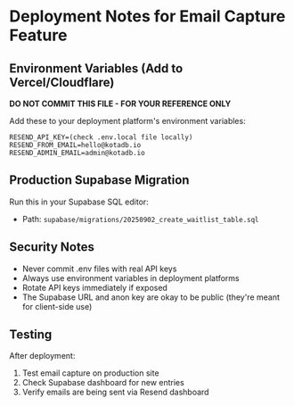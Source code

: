 # Deployment Notes for Email Capture Feature

## Environment Variables (Add to Vercel/Cloudflare)

**DO NOT COMMIT THIS FILE - FOR YOUR REFERENCE ONLY**

Add these to your deployment platform's environment variables:

```
RESEND_API_KEY=(check .env.local file locally)
RESEND_FROM_EMAIL=hello@kotadb.io
RESEND_ADMIN_EMAIL=admin@kotadb.io
```

## Production Supabase Migration

Run this in your Supabase SQL editor:

- Path: `supabase/migrations/20250902_create_waitlist_table.sql`

## Security Notes

- Never commit .env files with real API keys
- Always use environment variables in deployment platforms
- Rotate API keys immediately if exposed
- The Supabase URL and anon key are okay to be public (they're meant for client-side use)

## Testing

After deployment:

1. Test email capture on production site
2. Check Supabase dashboard for new entries
3. Verify emails are being sent via Resend dashboard
